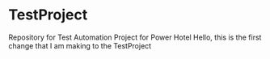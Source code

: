 # TestProject
Repository for Test Automation Project for Power Hotel
Hello, this is the first change that I am making to the TestProject
